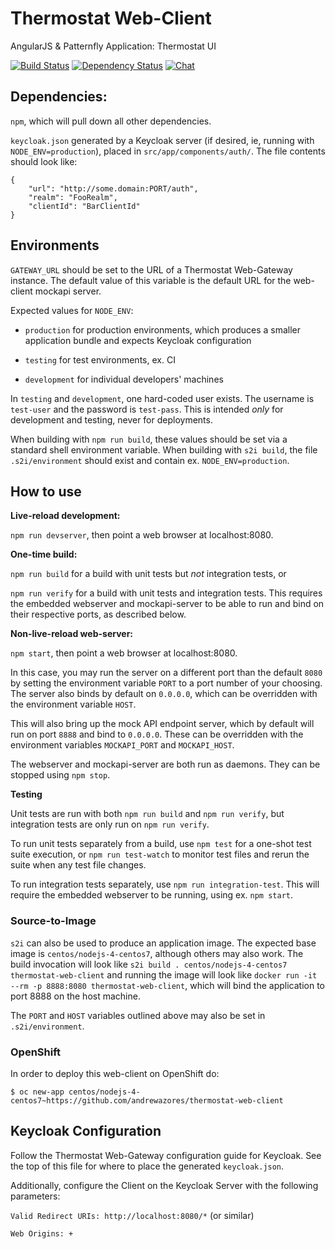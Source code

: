 # Thermostat Web-Client

AngularJS & Patternfly Application: Thermostat UI

[![Build Status](https://travis-ci.org/andrewazores/thermostat-web-client.svg?branch=master)](https://travis-ci.org/andrewazores/thermostat-web-client)
[![Dependency Status](https://gemnasium.com/badges/github.com/andrewazores/thermostat-web-client.svg)](https://gemnasium.com/github.com/andrewazores/thermostat-web-client)
[![Chat](https://img.shields.io/badge/chat-on%20freenode-brightgreen.svg)](https://webchat.freenode.net/?channels=#thermostat)

## Dependencies:

`npm`, which will pull down all other dependencies.

`keycloak.json` generated by a Keycloak server (if desired, ie, running with
`NODE_ENV=production`), placed in `src/app/components/auth/`. The file contents should
look like:

    {
        "url": "http://some.domain:PORT/auth",
        "realm": "FooRealm",
        "clientId": "BarClientId"
    }

## Environments

`GATEWAY_URL` should be set to the URL of a Thermostat Web-Gateway instance.
The default value of this variable is the default URL for the web-client
mockapi server.

Expected values for `NODE_ENV`:

- `production` for production environments, which produces a smaller application
bundle and expects Keycloak configuration

- `testing` for test environments, ex. CI

- `development` for individual developers' machines

In `testing` and `development`, one hard-coded user exists. The username is
`test-user` and the password is `test-pass`. This is intended _only_ for
development and testing, never for deployments.

When building with `npm run build`, these values should be set via a standard
shell environment variable. When building with `s2i build`, the file `.s2i/environment`
should exist and contain ex. `NODE_ENV=production`.

## How to use

**Live-reload development:**

`npm run devserver`, then point a web browser at localhost:8080.

**One-time build:**

`npm run build` for a build with unit tests but *not* integration tests, or

`npm run verify` for a build with unit tests and integration tests. This
requires the embedded webserver and mockapi-server to be able to run and bind
on their respective ports, as described below.

**Non-live-reload web-server:**

`npm start`, then point a web browser at localhost:8080.

In this case, you may run the server on a different port than the default `8080`
by setting the environment variable `PORT` to a port number of your choosing.
The server also binds by default on `0.0.0.0`, which can be overridden with the
environment variable `HOST`.

This will also bring up the mock API endpoint server, which by default will run
on port `8888` and bind to `0.0.0.0`. These can be overridden with the
environment variables `MOCKAPI_PORT` and `MOCKAPI_HOST`.

The webserver and mockapi-server are both run as daemons. They can be stopped
using `npm stop`.

**Testing**

Unit tests are run with both `npm run build` and `npm run verify`, but
integration tests are only run on `npm run verify`.

To run unit tests separately from a build, use `npm test` for a one-shot test
suite execution, or `npm run test-watch` to monitor test files and rerun the
suite when any test file changes.

To run integration tests separately, use `npm run integration-test`. This will
require the embedded webserver to be running, using ex. `npm start`.

### Source-to-Image

`s2i` can also be used to produce an application image. The expected base image
is `centos/nodejs-4-centos7`, although others may also work. The build invocation
will look like `s2i build . centos/nodejs-4-centos7 thermostat-web-client` and
running the image will look like `docker run -it --rm -p 8888:8080 thermostat-web-client`,
which will bind the application to port 8888 on the host machine.

The `PORT` and `HOST` variables outlined above may also be set in `.s2i/environment`.

### OpenShift

In order to deploy this web-client on OpenShift do:

    $ oc new-app centos/nodejs-4-centos7~https://github.com/andrewazores/thermostat-web-client

## Keycloak Configuration

Follow the Thermostat Web-Gateway configuration guide for Keycloak. See the
top of this file for where to place the generated `keycloak.json`.

Additionally, configure the Client on the Keycloak Server with the following
parameters:

`Valid Redirect URIs: http://localhost:8080/*` (or similar)

`Web Origins: +`

